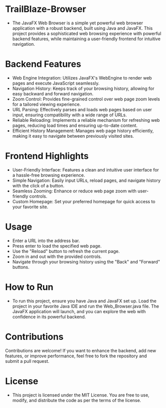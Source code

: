 # TrailBlaze-Browser
- The JavaFX Web Browser is a simple yet powerful web browser application with a robust backend, built using Java and JavaFX. This project provides a sophisticated web browsing experience with powerful backend features, while maintaining a user-friendly frontend for intuitive navigation.

# Backend Features
- Web Engine Integration: Utilizes JavaFX's WebEngine to render web pages and execute JavaScript seamlessly.
- Navigation History: Keeps track of your browsing history, allowing for easy backward and forward navigation.
- Zoom Control: Provides fine-grained control over web page zoom levels for a tailored viewing experience.
- URL Parsing: Effectively parses and loads web pages based on user input, ensuring compatibility with a wide range of URLs.
- Reliable Reloading: Implements a reliable mechanism for refreshing web pages, reducing load times and ensuring up-to-date content.
- Efficient History Management: Manages web page history efficiently, making it easy to navigate between previously visited sites.
# Frontend Highlights

- User-Friendly Interface: Features a clean and intuitive user interface for a hassle-free browsing experience.
- Simple Navigation: Easily input URLs, reload pages, and navigate history with the click of a button.
- Seamless Zooming: Enhance or reduce web page zoom with user-friendly controls.
- Custom Homepage: Set your preferred homepage for quick access to your favorite site.
# Usage

- Enter a URL into the address bar.
- Press enter to load the specified web page.
- Use the "Reload" button to refresh the current page.
- Zoom in and out with the provided controls.
- Navigate through your browsing history using the "Back" and "Forward" buttons.
# How to Run

- To run this project, ensure you have Java and JavaFX set up. Load the project in your favorite Java IDE and run the Web_Browser.java file. The JavaFX application will launch, and you can explore the web with confidence in its powerful backend.

# Contributions

Contributions are welcome! If you want to enhance the backend, add new features, or improve performance, feel free to fork the repository and submit a pull request.

# License

- This project is licensed under the MIT License. You are free to use, modify, and distribute the code as per the terms of the license.
